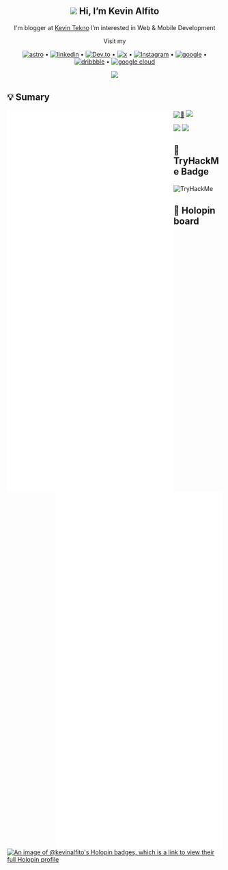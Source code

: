 <h2 align="center"> <img src="https://media.giphy.com/media/hvRJCLFzcasrR4ia7z/giphy.gif" width="25px" /> Hi, I’m <b> Kevin Alfito</b><br></h2>

<p align="center">I'm blogger at <a href="https://www.kevintekno.com">Kevin Tekno</a> I’m interested in Web & Mobile Development</p>
<p align="center"> Visit my </p>


<p align="center">
    <a href='https://portofolio.kevintekno.com/' target="_blank"><img alt='astro' src='https://img.shields.io/badge/Portofolio-100000?style=flat&logo=astro&logoColor=F75A01&labelColor=000000&color=000000'/></a> •
    <a href='https://www.linkedin.com/in/kevin-alfito' target="_blank"><img alt='linkedin' src='https://img.shields.io/badge/LinkedIn-100000?style=flat&logo=linkedin&logoColor=white&labelColor=0077B5&color=0077B5'/></a> •
    <a href='https://dev.to/kevinalfito69' target="_blank"><img alt='Dev.to' src='https://img.shields.io/badge/Dev.to-100000?style=flat&logo=Dev.to&logoColor=white&labelColor=black&color=black'/></a> •
    <a href='https://twitter.com/kevin_alfito' target="_blank"><img alt='x' src='https://img.shields.io/badge/Twitter-100000?style=flat&logo=x&logoColor=white&labelColor=000000&color=000000'/></a> •
    <a href='https://instagram.com/kevin.tekno' target="_blank"><img alt='Instagram' src='https://img.shields.io/badge/Instagram-100000?style=flat&logo=Instagram&logoColor=E4405F&labelColor=000000&color=000000'/></a> •
    <a href='https://g.dev/kevin-alfito' target="_blank"><img alt='google' src='https://img.shields.io/badge/G.Dev-100000?style=flat&logo=google&logoColor=4081EC&labelColor=FFFFFF&color=FFFFFF'/></a> • 
    <a href='https://dribbble.com/kevinalfito' target="_blank"><img alt='dribbble' src='https://img.shields.io/badge/Dribbble-100000?style=flat&logo=dribbble&logoColor=B8509A&labelColor=FFABE7&color=FFABE7'/></a> •
    <a href='https://www.cloudskillsboost.google/public_profiles/488ae410-4397-4c7d-b543-1e4d0b37d280' target="_blank"><img alt='google cloud' src='https://img.shields.io/badge/Google_Cloud Skills Boost-100000?style=flat&logo=google cloud&logoColor=E34133&labelColor=FFFFFF&color=FFFFFF'/></a>

   
   
</p>
<p align="center">
    <img src="https://media.giphy.com/media/Y4bzv6DYbYzy8jDnoW/giphy.gif" width="120px"/>
</p>

## 💡 Sumary
[<img align="left" width="390" alt="🦑" src="/general.svg"/>](#)
[<img align="right" width="390" alt="🦑" src="/medias.svg"/>](#)
[<img align="right" width="390"  alt="🦑" src="https://github.com/kevinalfito69/kevinalfito69/blob/main/achievements.svg"/>](#)
[<img align="right" width="390" alt="🦑" src="/sponsors.svg">](https://github.com/sponsors/kevinalfito69)

[<img width="100%" height="1" alt="🦑" src="https://gist.githubusercontent.com/lowlighter/3c6eaedf50273adfb7a510822672f570/raw/placeholder.svg">](#)
[![](https://visitcount.itsvg.in/api?id=kevinalfito69&label=Profile%20Views&color=12&icon=5&pretty=true)](https://visitcount.itsvg.in)
<p>
<img src="https://i.giphy.com/ua7vVw9awZKWwLSYpW.webp" width="100"/>
<img src="https://media.tenor.com/pPKOYQpTO8AAAAAM/monkey-developer.gif" width="200px"/>
</p>

## 🌌 TryHackMe Badge

<img align="center" src="https://tryhackme-badges.s3.amazonaws.com/kevinalfito.png" alt="TryHackMe"/>

  


 ## 📛 Holopin board
[![An image of @kevinalfito's Holopin badges, which is a link to view their full Holopin profile](https://holopin.me/kevinalfito)](https://holopin.io/@kevinalfito)


